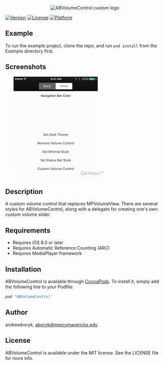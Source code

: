 <p align="center">
  <img src="https://github.com/AndrewBoryk/ABVolumeControl/blob/master/ABVolumeControlLogo.png" alt="ABVolumeControl custom logo"/>
</p>

[![Version](https://img.shields.io/cocoapods/v/ABVolumeControl.svg?style=flat)](http://cocoapods.org/pods/ABVolumeControl)
[![License](https://img.shields.io/cocoapods/l/ABVolumeControl.svg?style=flat)](http://cocoapods.org/pods/ABVolumeControl)
[![Platform](https://img.shields.io/cocoapods/p/ABVolumeControl.svg?style=flat)](http://cocoapods.org/pods/ABVolumeControl)

## Example

To run the example project, clone the repo, and run `pod install` from the Example directory first.

## Screenshots

![alt tag](ABVolumeControlScreenshot.gif)

## Description

A custom volume control that replaces MPVolumeView. There are several styles for ABVolumeControl, along with a delegate for creating one's own custom volume slider.

## Requirements

* Requires iOS 8.0 or later
* Requires Automatic Reference Counting (ARC)
* Requires MediaPlayer framework

## Installation

ABVolumeControl is available through [CocoaPods](http://cocoapods.org). To install
it, simply add the following line to your Podfile:

```ruby
pod "ABVolumeControl"
```

## Author

andrewboryk, aboryk@mercymavericks.edu

## License

ABVolumeControl is available under the MIT license. See the LICENSE file for more info.
